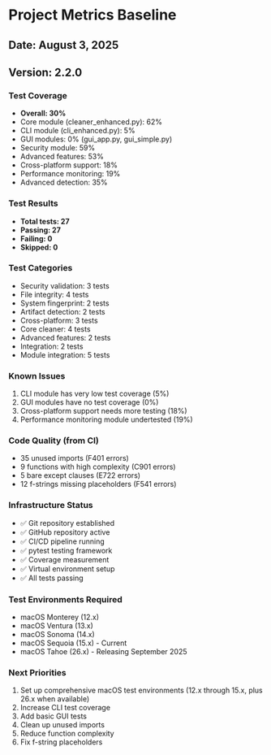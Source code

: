 # Project Metrics Baseline

## Date: August 3, 2025
## Version: 2.2.0

### Test Coverage
- **Overall: 30%**
- Core module (cleaner_enhanced.py): 62%
- CLI module (cli_enhanced.py): 5%
- GUI modules: 0% (gui_app.py, gui_simple.py)
- Security module: 59%
- Advanced features: 53%
- Cross-platform support: 18%
- Performance monitoring: 19%
- Advanced detection: 35%

### Test Results
- **Total tests: 27**
- **Passing: 27**
- **Failing: 0**
- **Skipped: 0**

### Test Categories
- Security validation: 3 tests
- File integrity: 4 tests
- System fingerprint: 2 tests
- Artifact detection: 2 tests
- Cross-platform: 3 tests
- Core cleaner: 4 tests
- Advanced features: 2 tests
- Integration: 2 tests
- Module integration: 5 tests

### Known Issues
1. CLI module has very low test coverage (5%)
2. GUI modules have no test coverage (0%)
3. Cross-platform support needs more testing (18%)
4. Performance monitoring module undertested (19%)

### Code Quality (from CI)
- 35 unused imports (F401 errors)
- 9 functions with high complexity (C901 errors)
- 5 bare except clauses (E722 errors)
- 12 f-strings missing placeholders (F541 errors)

### Infrastructure Status
- ✅ Git repository established
- ✅ GitHub repository active
- ✅ CI/CD pipeline running
- ✅ pytest testing framework
- ✅ Coverage measurement
- ✅ Virtual environment setup
- ✅ All tests passing

### Test Environments Required
- macOS Monterey (12.x)
- macOS Ventura (13.x)
- macOS Sonoma (14.x)
- macOS Sequoia (15.x) - Current
- macOS Tahoe (26.x) - Releasing September 2025

### Next Priorities
1. Set up comprehensive macOS test environments (12.x through 15.x, plus 26.x when available)
2. Increase CLI test coverage
3. Add basic GUI tests
4. Clean up unused imports
5. Reduce function complexity
6. Fix f-string placeholders
